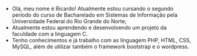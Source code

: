 - Olá, meu nome é Ricardo! Atualmente estou cursando o segundo período do curso de Bacharelado em Sistemas de Informação pela Universidade Federal do Rio Grande do Norte;
- Atualmente estou aprendendo e desenvolvendo um projeto da faculdade com a linguagem C.
- Tenho conhecimentos e já trabalho com as linguagem PHP, HTML, CSS, MySQL, além de utilizar também o framework bootstrap e o wordpress.

<!---
ricsjs/ricsjs is a ✨ special ✨ repository because its `README.md` (this file) appears on your GitHub profile.
You can click the Preview link to take a look at your changes.
--->
